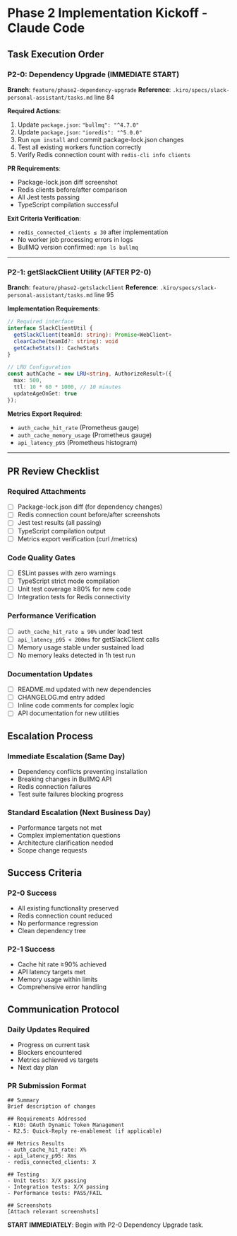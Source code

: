 # Phase 2 Implementation Kickoff - Claude Code

## Task Execution Order

### P2-0: Dependency Upgrade (IMMEDIATE START)
**Branch**: `feature/phase2-dependency-upgrade`
**Reference**: `.kiro/specs/slack-personal-assistant/tasks.md` line 84

**Required Actions**:
1. Update `package.json`: `"bullmq": "^4.7.0"`
2. Update `package.json`: `"ioredis": "^5.0.0"`  
3. Run `npm install` and commit package-lock.json changes
4. Test all existing workers function correctly
5. Verify Redis connection count with `redis-cli info clients`

**PR Requirements**:
- Package-lock.json diff screenshot
- Redis clients before/after comparison
- All Jest tests passing
- TypeScript compilation successful

**Exit Criteria Verification**:
- `redis_connected_clients ≤ 30` after implementation
- No worker job processing errors in logs
- BullMQ version confirmed: `npm ls bullmq`

---

### P2-1: getSlackClient Utility (AFTER P2-0)
**Branch**: `feature/phase2-getslackclient`
**Reference**: `.kiro/specs/slack-personal-assistant/tasks.md` line 95

**Implementation Requirements**:
```typescript
// Required interface
interface SlackClientUtil {
  getSlackClient(teamId: string): Promise<WebClient>
  clearCache(teamId?: string): void
  getCacheStats(): CacheStats
}

// LRU Configuration
const authCache = new LRU<string, AuthorizeResult>({
  max: 500,
  ttl: 10 * 60 * 1000, // 10 minutes
  updateAgeOnGet: true
});
```

**Metrics Export Required**:
- `auth_cache_hit_rate` (Prometheus gauge)
- `auth_cache_memory_usage` (Prometheus gauge)
- `api_latency_p95` (Prometheus histogram)

---

## PR Review Checklist

### Required Attachments
- [ ] Package-lock.json diff (for dependency changes)
- [ ] Redis connection count before/after screenshots
- [ ] Jest test results (all passing)
- [ ] TypeScript compilation output
- [ ] Metrics export verification (curl /metrics)

### Code Quality Gates
- [ ] ESLint passes with zero warnings
- [ ] TypeScript strict mode compilation
- [ ] Unit test coverage ≥80% for new code
- [ ] Integration tests for Redis connectivity

### Performance Verification
- [ ] `auth_cache_hit_rate ≥ 90%` under load test
- [ ] `api_latency_p95 < 200ms` for getSlackClient calls
- [ ] Memory usage stable under sustained load
- [ ] No memory leaks detected in 1h test run

### Documentation Updates
- [ ] README.md updated with new dependencies
- [ ] CHANGELOG.md entry added
- [ ] Inline code comments for complex logic
- [ ] API documentation for new utilities

## Escalation Process

### Immediate Escalation (Same Day)
- Dependency conflicts preventing installation
- Breaking changes in BullMQ API
- Redis connection failures
- Test suite failures blocking progress

### Standard Escalation (Next Business Day)
- Performance targets not met
- Complex implementation questions
- Architecture clarification needed
- Scope change requests

## Success Criteria

### P2-0 Success
- All existing functionality preserved
- Redis connection count reduced
- No performance regression
- Clean dependency tree

### P2-1 Success  
- Cache hit rate ≥90% achieved
- API latency targets met
- Memory usage within limits
- Comprehensive error handling

## Communication Protocol

### Daily Updates Required
- Progress on current task
- Blockers encountered
- Metrics achieved vs targets
- Next day plan

### PR Submission Format
```
## Summary
Brief description of changes

## Requirements Addressed
- R10: OAuth Dynamic Token Management
- R2.5: Quick-Reply re-enablement (if applicable)

## Metrics Results
- auth_cache_hit_rate: X%
- api_latency_p95: Xms
- redis_connected_clients: X

## Testing
- Unit tests: X/X passing
- Integration tests: X/X passing
- Performance tests: PASS/FAIL

## Screenshots
[Attach relevant screenshots]
```

**START IMMEDIATELY**: Begin with P2-0 Dependency Upgrade task.